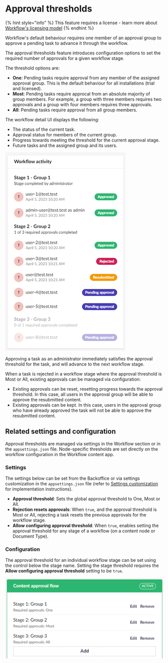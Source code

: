 # Approval thresholds

{% hint style="info" %}
This feature requires a license - learn more about [Workflow's licensing model](https://umbraco.com/products/umbraco-workflow)
{% endhint %}

Workflow's default behaviour requires one member of an approval group to approve a pending task to advance it through the workflow. 

The approval thresholds feature introduces configuration options to set the required number of approvals for a given workflow stage.

The threshold options are:

- **One**: Pending tasks require approval from any member of the assigned approval group. This is the default behaviour for all installations (trial and licensed).
- **Most**: Pending tasks require approcal from an absolute majority of group members. For example, a group with three members requires two approvals and a group with four members requires three approvals.
- **All**: Pending tasks require approval from all group members.

The workflow detail UI displays the following:

- The status of the current task.
- Approval status for members of the current group.
- Progress towards meeting the threshold for the current approval stage.
- Future tasks and the assigned group and its users.

![Tasklist with approval thresholds](./images/tasklist-with-approval-thresholds.png)

Approving a task as an administrator immediately satisfies the approval threshold for the task, and will advance to the next workflow stage.

When a task is rejected in a workflow stage where the approval threshold is Most or All, existing approvals can be managed via configuration:

- Existing approvals can be reset, resetting progress towards the approval threshold. In this case, all users in the approval group will be able to approve the resubmitted content.
- Existing approvals can be kept. In this case, users in the approval group who have already approved the task will not be able to approve the resubmitted content. 

## Related settings and configuration

Approval thresholds are managed via settings in the Workflow section or in the `appsettings.json` file. Node-specific thresholds are set directly on the workflow configuration in the Workflow content app.

### Settings

The settings below can be set from the Backoffice or via settings customization in the `appsettings.json` file (refer to [Settings customization](https://docs.umbraco.com/umbraco-workflow/getting-started/configuration#settingscustomization) for implementation instructions).

- **Approval threshold**: Sets the global approval threshold to One, Most or All.
- **Rejection resets approvals**: When `true`, and the approval threshold is Most or All, rejecting a task resets the previous approvals for the workflow stage.
- **Allow configuring approval threshold**: When `true`, enables setting the approval threshold for any stage of a workflow (on a content node or Document Type).

### Configuration

The approval threshold for an individual workflow stage can be set using the control below the stage name. Setting the stage threshold requires the **Allow configuring approval threshold** setting to be `true`.

![Setting approval threshold for individual workflow stages](./images/approval-flow-with-thresholds.png)
